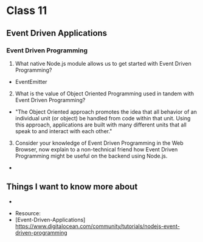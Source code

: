 # Class 11

## Event Driven Applications

### Event Driven Programming
1. What native Node.js module allows us to get started with Event Driven Programming?
- EventEmitter
2. What is the value of Object Oriented Programming used in tandem with Event Driven Programming?

- "The Object Oriented approach promotes the idea that all behavior of an individual unit (or object) be handled from code within that unit. Using this approach, applications are built with many different units that all speak to and interact with each other." 

3. Consider your knowledge of Event Driven Programming in the Web Browser, now explain to a non-technical friend how Event Driven Programming might be useful on the backend using Node.js.
- 

## Things I want to know more about
- 
<!-- Event-Driven Programming makes use of the following concepts:

An Event Handler is a callback function that will be called when an event is triggered.
A Main Loop listens for event triggers and calls the associated event handler for that event. -->
- Resource:
- [Event-Driven-Applications]
<https://www.digitalocean.com/community/tutorials/nodejs-event-driven-programming>

